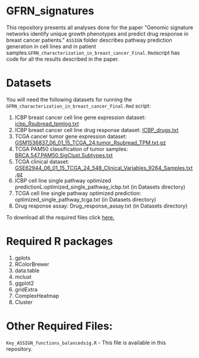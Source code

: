 # GFRN_signatures

This repository presents all analyses done for the paper "Genomic signature networks identify unique growth phenotypes and predict drug response in breast cancer patients." `ASSIGN` folder describes pathway prediction generation in cell lines and in patient samples.`GFRN_characterization_in_breast_cancer_Final.Rmd`script has code for all the results described in the paper. 

# Datasets

You will need the following datasets for running the `GFRN_characterization_in_breast_cancer_Final.Rmd` script:

1. ICBP breast cancer cell line gene expression dataset: [icbp_Rsubread_tpmlog.txt](https://www.dropbox.com/sh/moyt4evz0cowbl1/AACZKh5uti9Lsc4xv2dYhRgNa?dl=0)
2. ICBP breast cancer cell line drug response dataset: [ICBP_drugs.txt](https://static-content.springer.com/esm/art%3A10.1186%2Fs13059-015-0658-5/MediaObjects/13059_2015_658_MOESM2_ESM.xlsx)
3. TCGA cancer tumor gene expression dataset: [GSM1536837_06_01_15_TCGA_24.tumor_Rsubread_TPM.txt.gz](http://www.ncbi.nlm.nih.gov/geo/download/?acc=GSM1536837&format=file&file=GSM1536837%5F06%5F01%5F15%5FTCGA%5F24%2Etumor%5FRsubread%5FTPM%2Etxt%2Egz)
4. TCGA PAM50 classification of tumor samples: [BRCA.547.PAM50.SigClust.Subtypes.txt](https://tcga-data.nci.nih.gov/docs/publications/brca_2012/BRCA.547.PAM50.SigClust.Subtypes.txt)
5. TCGA clinical dataset: [GSE62944_06_01_15_TCGA_24_548_Clinical_Variables_9264_Samples.txt.gz](http://www.ncbi.nlm.nih.gov/geo/download/?acc=GSE62944&format=file&file=GSE62944%5F06%5F01%5F15%5FTCGA%5F24%5F548%5FClinical%5FVariables%5F9264%5FSamples%2Etxt%2Egz) 
6. ICBP cell line single pathway optimized predictionL:optimized_single_pathway_icbp.txt (in Datasets directory)
7. TCGA cell line single pathway optimized prediction: optimized_single_pathway_tcga.txt (in Datasets directory)
8. Drug response assay: Drug_response_assay.txt (in Datasets directory) 

To download all the required files click [here.](https://www.dropbox.com/sh/ltfubdiodti5yx0/AAAuVRh34mOOQYq7s7jF6IQJa?dl=0)

# Required R packages
1. gplots
2. RColorBrewer
3. data.table
4. mclust
5. ggplot2
6. gridExtra
7. ComplexHeatmap
8. Cluster

# Other Required Files:
`Key_ASSIGN_functions_balancedsig.R` - This file is available in this repository.
